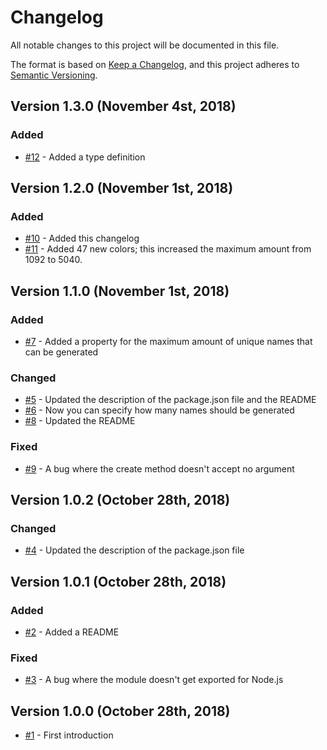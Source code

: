 # Changelog
All notable changes to this project will be documented in this file.

The format is based on [Keep a Changelog](https://keepachangelog.com/en/1.0.0/),
and this project adheres to [Semantic Versioning](https://semver.org/spec/v2.0.0.html).

## Version 1.3.0 (November 4st, 2018)
### Added
- [#12](https://github.com/Bikossor/anonymus/issues/12) - Added a type definition

## Version 1.2.0 (November 1st, 2018)
### Added
- [#10](https://github.com/Bikossor/anonymus/issues/10) - Added this changelog
- [#11](https://github.com/Bikossor/anonymus/issues/11) - Added 47 new colors; this increased the maximum amount from 1092 to 5040.

## Version 1.1.0 (November 1st, 2018)
### Added
- [#7](https://github.com/Bikossor/anonymus/issues/7) - Added a property for the maximum amount of unique names that can be generated
### Changed
- [#5](https://github.com/Bikossor/anonymus/issues/5) - Updated the description of the package.json file and the README
- [#6](https://github.com/Bikossor/anonymus/issues/6) - Now you can specify how many names should be generated
- [#8](https://github.com/Bikossor/anonymus/issues/8) - Updated the README

### Fixed
- [#9](https://github.com/Bikossor/anonymus/issues/9) - A bug where the create method doesn't accept no argument

## Version 1.0.2 (October 28th, 2018)
### Changed
- [#4](https://github.com/Bikossor/anonymus/issues/4) - Updated the description of the package.json file

## Version 1.0.1 (October 28th, 2018)
### Added
- [#2](https://github.com/Bikossor/anonymus/issues/2) - Added a README
### Fixed
- [#3](https://github.com/Bikossor/anonymus/issues/3) - A bug where the module doesn't get exported for Node.js

## Version 1.0.0 (October 28th, 2018)
- [#1](https://github.com/Bikossor/anonymus/issues/1) - First introduction